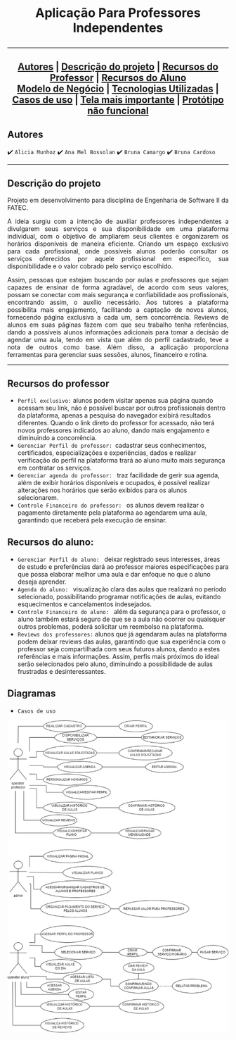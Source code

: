 <h1 align="center"> Aplicação Para Professores Independentes

<hr>

<h2 align="center">
 <a href="#Autores">Autores</a>  | 
 <a href="#Descrição-do-projeto">Descrição do projeto</a> | 
 <a href="#Recursos-do-Professor">Recursos do Professor</a> | 
 <a href="#Recursos-do-Aluno">Recursos do Aluno</a> 
<br>
 <a href="https://github.com/br-cardoso/ES2/blob/main/docs/modelo-de-negocio.md">Modelo de Negócio</a> | 
 <a href="https://github.com/br-cardoso/ES2/blob/main/docs/tecnologias-utilizadas.md">Tecnologias Utilizadas</a> | 
 <a href="#Diagramas">Casos de uso</a> |
 <a href="https://www.figma.com/proto/zCfjhBR0iUMg30WQnlwv5c/ES2?type=design&node-id=1-17&t=qVG12xEi6xZM3Gc8-0&scaling=scale-down&page-id=0%3A1">Tela mais importante</a>
 |
 <a href="[https://www.figma.com/proto/zCfjhBR0iUMg30WQnlwv5c/ES2?type=design&node-id=1-17&t=qVG12xEi6xZM3Gc8-0&scaling=scale-down&page-id=0%3A](https://www.figma.com/proto/zCfjhBR0iUMg30WQnlwv5c/ES2?type=design&node-id=217-380&t=N7dFkT0BuvJrcppg-0&scaling=scale-down&page-id=0%3A1)1">Protótipo não funcional</a>
</h2>



 ## Autores 
 
:heavy_check_mark: `Alicia Munhoz`
:heavy_check_mark: `Ana Mel Bossolan`
:heavy_check_mark: `Bruna Camargo`
:heavy_check_mark: `Bruna Cardoso`

<hr>

## Descrição do projeto
<p align="justify">
Projeto em desenvolvimento para disciplina de Engenharia de Software II da FATEC. 
</p>

<p align="justify">
A ideia surgiu com a intenção de auxiliar professores independentes a divulgarem seus serviços e sua disponibilidade em uma plataforma individual, com o objetivo de ampliarem seus clientes e organizarem os horários disponíveis de maneira eficiente. Criando um espaço exclusivo para cada profissional, onde possíveis alunos poderão consultar os serviços oferecidos por aquele profissional em específico, sua disponibilidade e o valor cobrado pelo serviço escolhido. 
</p>

<p align="justify">
Assim, pessoas que estejam buscando por aulas e professores que sejam capazes de ensinar de forma agradável, de acordo com seus valores, possam se conectar com mais segurança e confiabilidade aos profissionais, encontrando assim, o auxílio necessário. Aos tutores a plataforma possibilita mais engajamento, facilitando a captação de novos alunos, fornecendo página exclusiva a cada um, sem concorrência. Reviews de alunos em suas páginas fazem com que seu trabalho tenha referências, dando a possíveis alunos informações adicionais para tomar a decisão de agendar uma aula, tendo em vista que além do perfil cadastrado, teve a nota de outros como base. Além disso, a aplicação proporciona ferramentas para gerenciar suas sessões, alunos, financeiro e rotina.
</p>
 
<hr>

## Recursos do professor
- `Perfil exclusivo:` alunos podem visitar apenas sua página quando acessam seu link, não é possível buscar por outros profissionais dentro da plataforma, apenas a pesquisa do navegador exibirá resultados diferentes. Quando o link direto do professor for acessado, não terá novos professores indicados ao aluno, dando mais engajamento e diminuindo a concorrência.
- `Gerenciar Perfil do professor: `cadastrar seus conhecimentos, certificados, especializações e experiências, dados e realizar verificação do perfil na plataforma trará ao aluno muito mais segurança em contratar os serviços.
- `Gerenciar agenda do professor: ` traz facilidade de gerir sua agenda, além de exibir horários disponíveis e ocupados, é possível realizar alterações nos horários que serão exibidos para os alunos selecionarem.
- `Controle Financeiro do professor: ` os alunos devem realizar o pagamento diretamente pela plataforma ao agendarem uma aula, garantindo que receberá pela execução de ensinar. 

## Recursos do aluno: 
- `Gerenciar Perfil do aluno: ` deixar registrado seus interesses, áreas de estudo e preferências dará ao professor maiores especificações para que possa elaborar melhor uma aula e dar enfoque no que o aluno deseja aprender.
- `Agenda do aluno: ` visualização clara das aulas que realizará no período selecionado, possibilitando programar notificações de aulas, evitando esquecimentos e cancelamentos indesejados.
- `Controle Financeiro do aluno: ` além da segurança para o professor, o aluno também estará seguro de que se a aula não ocorrer ou quaisquer outros problemas, poderá solicitar um reembolso na plataforma. 
- `Reviews dos professores:` alunos que já agendaram aulas na plataforma podem deixar reviews das aulas, garantindo que sua experiência com o professor seja compartilhada com seus futuros alunos, dando a estes referências e mais informações. Assim, perfis mais próximos do ideal serão selecionados pelo aluno, diminuindo a possibilidade de aulas frustradas e desinteressantes.

## Diagramas
- `Casos de uso`

![Casos de Uso](https://github.com/br-cardoso/ES2/blob/main/docs/Casos%20de%20uso.jpeg)


  
